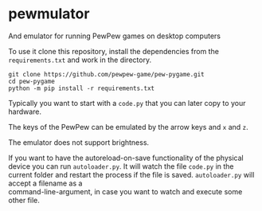 # pewmulator
And emulator for running PewPew games on desktop computers

To use it clone this repository, install the dependencies from the `requirements.txt` and work in the directory.
```
git clone https://github.com/pewpew-game/pew-pygame.git
cd pew-pygame
python -m pip install -r requirements.txt
```

Typically you want to start with a `code.py` that you can later copy to your hardware.

The keys of the PewPew can be emulated by the arrow keys and `x` and `z`.

The emulator does not support brightness.

If you want to have the autoreload-on-save functionality of the 
physical device you can run `autoloader.py`. It will watch the file 
`code.py` in the current folder and restart the process if the file 
is saved. `autoloader.py` will accept a filename as a  
command-line-argument, in case you want to watch and execute some  
other file.
